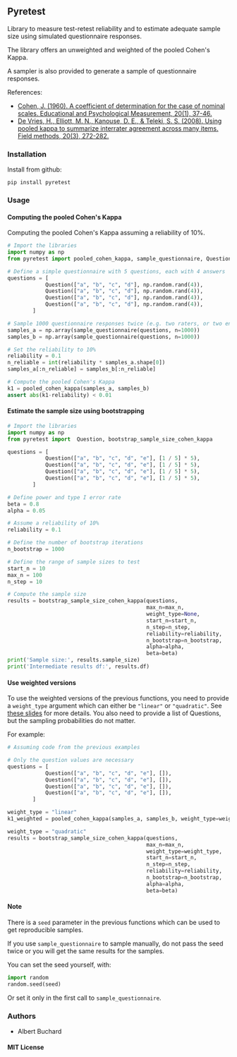 ## Pyretest

Library to measure test-retest reliability and to estimate adequate sample size using simulated questionnaire responses.

The library offers an unweighted and weighted of the pooled Cohen's Kappa. 

A sampler is also provided to generate a sample of questionnaire responses.

References: 

- [Cohen, J. (1960). A coefficient of determination for the case of nominal scales. Educational and Psychological Measurement, 20(1), 37-46.](https://en.wikipedia.org/wiki/Cohen%27s_kappa)
- [De Vries, H., Elliott, M. N., Kanouse, D. E., & Teleki, S. S. (2008). Using pooled kappa to summarize interrater agreement across many items. Field methods, 20(3), 272-282.](https://www.researchgate.net/publication/249629584_Using_Pooled_Kappa_to_Summarize_Interrater_Agreement_across_Many_Items)

### Installation

Install from github:
```
pip install pyretest
```

### Usage

#### Computing the pooled Cohen's Kappa

Computing the pooled Cohen's Kappa assuming a reliability of 10%.
```python
# Import the libraries
import numpy as np
from pyretest import pooled_cohen_kappa, sample_questionnaire, Question

# Define a simple questionnaire with 5 questions, each with 4 answers
questions = [
            Question(["a", "b", "c", "d"], np.random.rand(4)),
            Question(["a", "b", "c", "d"], np.random.rand(4)),
            Question(["a", "b", "c", "d"], np.random.rand(4)),
            Question(["a", "b", "c", "d"], np.random.rand(4)),
        ]

# Sample 1000 questionnaire responses twice (e.g. two raters, or two endpoints)
samples_a = np.array(sample_questionnaire(questions, n=1000))
samples_b = np.array(sample_questionnaire(questions, n=1000))

# Set the reliability to 10%
reliability = 0.1
n_reliable = int(reliability * samples_a.shape[0])
samples_a[:n_reliable] = samples_b[:n_reliable]

# Compute the pooled Cohen's Kappa
k1 = pooled_cohen_kappa(samples_a, samples_b)
assert abs(k1-reliability) < 0.01
```

#### Estimate the sample size using bootstrapping

```python
# Import the libraries
import numpy as np
from pyretest import  Question, bootstrap_sample_size_cohen_kappa

questions = [
            Question(["a", "b", "c", "d", "e"], [1 / 5] * 5),
            Question(["a", "b", "c", "d", "e"], [1 / 5] * 5),
            Question(["a", "b", "c", "d", "e"], [1 / 5] * 5),
            Question(["a", "b", "c", "d", "e"], [1 / 5] * 5),
        ]

# Define power and type I error rate
beta = 0.8
alpha = 0.05

# Assume a reliability of 10%
reliability = 0.1

# Define the number of bootstrap iterations
n_bootstrap = 1000

# Define the range of sample sizes to test
start_n = 10
max_n = 100
n_step = 10

# Compute the sample size
results = bootstrap_sample_size_cohen_kappa(questions,
                                            max_n=max_n,
                                            weight_type=None,
                                            start_n=start_n,
                                            n_step=n_step,
                                            reliability=reliability,
                                            n_bootstrap=n_bootstrap,
                                            alpha=alpha,
                                            beta=beta)
print('Sample size:', results.sample_size)
print('Intermediate results df:', results.df)
```

#### Use weighted versions

To use the weighted versions of the previous functions, you need to provide a `weight_type` argument which can either be `"linear"` or `"quadratic"`. See [these slides](https://folk.ntnu.no/slyderse/Pres24Jan2014.pdf) for more details.
You also need to provide a list of Questions, but the sampling probabilities do not matter.

For example:
```python
# Assuming code from the previous examples

# Only the question values are necessary
questions = [
            Question(["a", "b", "c", "d", "e"], []),
            Question(["a", "b", "c", "d", "e"], []),
            Question(["a", "b", "c", "d", "e"], []),
            Question(["a", "b", "c", "d", "e"], []),
        ]

weight_type = "linear"
k1_weighted = pooled_cohen_kappa(samples_a, samples_b, weight_type=weight_type, questions=questions)

weight_type = "quadratic"
results = bootstrap_sample_size_cohen_kappa(questions,
                                            max_n=max_n,
                                            weight_type=weight_type,
                                            start_n=start_n,
                                            n_step=n_step,
                                            reliability=reliability,
                                            n_bootstrap=n_bootstrap,
                                            alpha=alpha,
                                            beta=beta)
```

#### Note
There is a `seed` parameter in the previous functions which can be used to get reproducible samples. 

If you use `sample_questionnaire` to sample manually, do not pass the seed twice or you will get the same results for the samples. 

You can set the seed yourself, with:
```python
import random 
random.seed(seed)
```


Or set it only in the first call to `sample_questionnaire`. 


### Authors

- Albert Buchard


#### MIT License